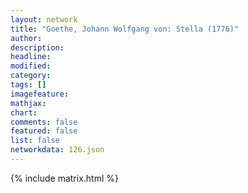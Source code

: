 ```yaml
---
layout: network
title: "Goethe, Johann Wolfgang von: Stella (1776)"
author:
description:
headline:
modified:
category:
tags: []
imagefeature: 
mathjax: 
chart: 
comments: false
featured: false
list: false
networkdata: 126.json
---
```

{% include matrix.html %}
